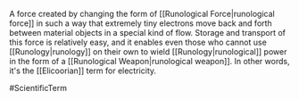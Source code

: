 A force created by changing the form of <span class="miscellaneous">[[Runological Force|runological force]]</span> in such a way that extremely tiny electrons move back and forth between material objects in a special kind of flow.
Storage and transport of this force is relatively easy, and it enables even those who cannot use <span class="miscellaneous">[[Runology|runology]]</span> on their own to wield <span class="miscellaneous">[[Runology|runological]]</span> power in the form of a <span class="miscellaneous">[[Runological Weapon|runological weapon]]</span>.
In other words, it's the <span class="races">[[Elicoorian]]</span> term for electricity.

#ScientificTerm